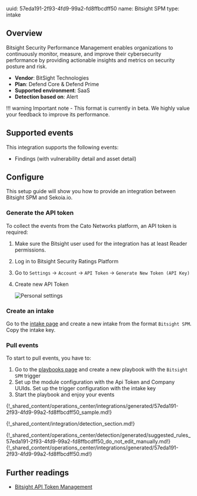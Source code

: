 uuid: 57eda191-2f93-4fd9-99a2-fd8ffbcdff50
name: Bitsight SPM
type: intake

## Overview

Bitsight Security Performance Management enables organizations to continuously monitor, measure, and improve their cybersecurity performance by providing actionable insights and metrics on security posture and risk.

- **Vendor**: BitSight Technologies
- **Plan**: Defend Core & Defend Prime
- **Supported environment**: SaaS
- **Detection based on**: Alert

!!! warning
    Important note - This format is currently in beta. We highly value your feedback to improve its performance.
    
## Supported events

This integration supports the following events:

- Findings (with vulnerability detail and asset detail)

## Configure

This setup guide will show you how to provide an integration between Bitsight SPM and Sekoia.io.

### Generate the API token

To collect the events from the Cato Networks platform, an API token is required:

1. Make sure the Bitsight user used for the integration has at least Reader permissions.
2. Log in to Bitsight Security Ratings Platform
3. Go to `Settings` -> `Account` -> `API Token`  -> `Generate New Token (API Key)`
4. Create new API Token

    ![Personal settings](/assets/instructions/bitsight/new_token.png)


### Create an intake

Go to the [intake page](https://app.sekoia.io/operations/intakes) and create a new intake from the format `Bitsight SPM`. Copy the intake key.

### Pull events

To start to pull events, you have to:

1. Go to the [playbooks page](https://app.sekoia.io/operations/playbooks) and create a new playbook with the `Bitsight SPM` trigger
2. Set up the module configuration with the Api Token and Company UUIds. Set up the trigger configuration with the intake key
3. Start the playbook and enjoy your events

{!_shared_content/operations_center/integrations/generated/57eda191-2f93-4fd9-99a2-fd8ffbcdff50_sample.md!}


{!_shared_content/integration/detection_section.md!}

{!_shared_content/operations_center/detection/generated/suggested_rules_57eda191-2f93-4fd9-99a2-fd8ffbcdff50_do_not_edit_manually.md!}
{!_shared_content/operations_center/integrations/generated/57eda191-2f93-4fd9-99a2-fd8ffbcdff50.md!}

## Further readings
- [Bitsight API Token Management](https://help.bitsighttech.com/hc/en-us/articles/115014888388-API-Token-Management)